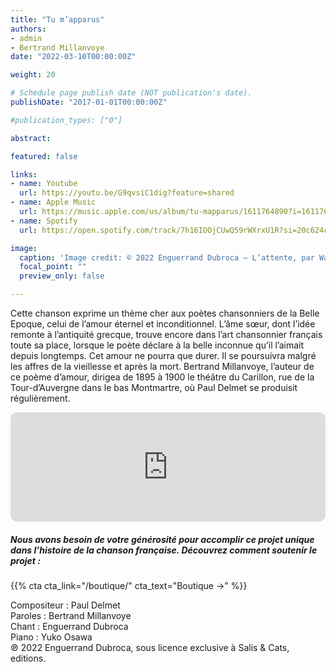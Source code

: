 ```yaml
---
title: "Tu m’apparus"
authors:
- admin
- Bertrand Millanvoye
date: "2022-03-10T00:00:00Z"

weight: 20

# Schedule page publish date (NOT publication's date).
publishDate: "2017-01-01T00:00:00Z"

#publication_types: ["0"]

abstract: 

featured: false

links:
- name: Youtube
  url: https://youtu.be/G9qvsiC1dig?feature=shared
- name: Apple Music
  url: https://music.apple.com/us/album/tu-mapparus/1611764890?i=1611764896
- name: Spotify
  url: https://open.spotify.com/track/7h16IOOjCUwQ59rWXrxU1R?si=20c624caf3064708

image:
  caption: 'Image credit: © 2022 Enguerrand Dubroca – L’attente, par Walery aux éditions Bergeret / Collection Lequy http://fantaisiesbergeret.free.fr'
  focal_point: ""
  preview_only: false

---
```


Cette chanson exprime un thème cher aux poètes chansonniers de la Belle Epoque, celui de l’amour éternel et inconditionnel. L’âme sœur, dont l’idée remonte à l’antiquité grecque, trouve encore dans l’art chansonnier français toute sa place, lorsque le poète déclare à la belle inconnue qu’il l’aimait depuis longtemps. Cet amour ne pourra que durer. Il se poursuivra malgré les affres de la vieillesse et après la mort. Bertrand Millanvoye, l’auteur de ce poème d’amour, dirigea de 1895 à 1900 le théâtre du Carillon, rue de la Tour-d’Auvergne dans le bas Montmartre, où Paul Delmet se produisit régulièrement.


<iframe allow="autoplay *; encrypted-media *; fullscreen *; clipboard-write" frameborder="0" height="175" style="width:100%;max-width:720px;overflow:hidden;border-radius:10px;" sandbox="allow-forms allow-popups allow-same-origin allow-scripts allow-storage-access-by-user-activation allow-top-navigation-by-user-activation" src="https://embed.music.apple.com/us/album/tu-mapparus/1611764890?i=1611764896"></iframe>

##### Nous avons besoin de votre générosité pour accomplir ce projet unique dans l’histoire de la chanson française. Découvrez comment soutenir le projet :
{{% cta cta_link="/boutique/" cta_text="Boutique →" %}}

<p>Compositeur : Paul Delmet <br>
Paroles : Bertrand Millanvoye<br>
Chant : Enguerrand Dubroca<br>
Piano : Yuko Osawa<br>
℗ 2022 Enguerrand Dubroca, sous licence exclusive à Salis & Cats, editions.</p>


